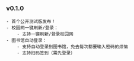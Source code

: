 ### v0.1.0

    - 首个公开测试版发布！
    - 校园网一键刷新/登录：
        - 支持一键刷新/登录校园网
    - 图书馆自动登录：
        - 支持自动登录到图书馆，免去每次都要输入密码的烦恼
        - 支持扫码签到（需先登录）